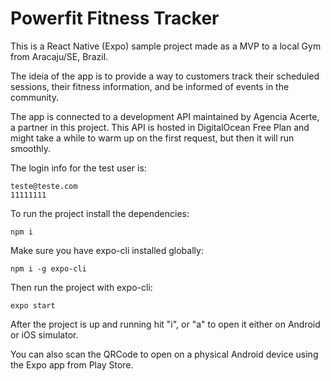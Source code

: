 # Powerfit Fitness Tracker

This is a React Native (Expo) sample project made as a MVP to a local Gym from Aracaju/SE, Brazil.

The ideia of the app is to provide a way to customers track their scheduled sessions, their fitness information, and be informed of events in the community.

The app is connected to a development API maintained by Agencia Acerte, a partner in this project. This API is hosted in DigitalOcean Free Plan and might take a while to warm up on the first request, but then it will run smoothly.

The login info for the test user is:
```
teste@teste.com
11111111
```

To run the project install the dependencies:

```
npm i
```

Make sure you have expo-cli installed globally:

```
npm i -g expo-cli
```

Then run the project with expo-cli:
```
expo start
```

After the project is up and running hit "i", or "a" to open it either on Android or iOS simulator.

You can also scan the QRCode to open on a physical Android device using the Expo app from Play Store.
